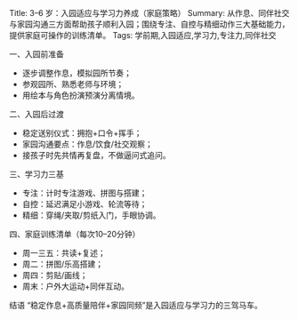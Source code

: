 Title: 3–6 岁：入园适应与学习力养成（家庭策略）
Summary: 从作息、同伴社交与家园沟通三方面帮助孩子顺利入园；围绕专注、自控与精细动作三大基础能力，提供家庭可操作的训练清单。
Tags: 学前期,入园适应,学习力,专注力,同伴社交

一、入园前准备
- 逐步调整作息，模拟园所节奏；
- 参观园所、熟悉老师与环境；
- 用绘本与角色扮演预演分离情境。

二、入园后过渡
- 稳定送别仪式：拥抱+口令+挥手；
- 家园沟通要点：作息/饮食/社交观察；
- 接孩子时先共情再复盘，不做逼问式追问。

三、学习力三基
- 专注：计时专注游戏、拼图与搭建；
- 自控：延迟满足小游戏、轮流等待；
- 精细：穿绳/夹取/剪纸入门，手眼协调。

四、家庭训练清单（每次10–20分钟）
- 周一三五：共读+复述；
- 周二：拼图/乐高搭建；
- 周四：剪贴/画线；
- 周末：户外大运动+同伴互动。

结语
“稳定作息+高质量陪伴+家园同频”是入园适应与学习力的三驾马车。

